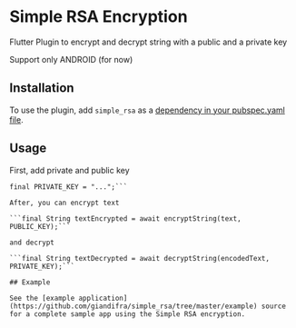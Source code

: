 # Simple RSA Encryption

Flutter Plugin to encrypt and decrypt string with a public and a private key

Support only ANDROID (for now)

## Installation

To use the plugin, add `simple_rsa` as a
[dependency in your pubspec.yaml file](https://flutter.io/platform-plugins/).

## Usage

First, add private and public key

```final PUBLIC_KEY = "...";
final PRIVATE_KEY = "...";```

After, you can encrypt text

```final String textEncrypted = await encryptString(text, PUBLIC_KEY);```

and decrypt

```final String textDecrypted = await decryptString(encodedText, PRIVATE_KEY);```

## Example

See the [example application](https://github.com/giandifra/simple_rsa/tree/master/example) source
for a complete sample app using the Simple RSA encryption.
